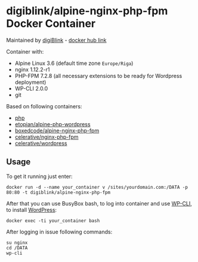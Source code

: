 # digiblink/alpine-nginx-php-fpm Docker Container

Maintained by [digiBlink](http://digiblink.eu) - [docker hub link](https://hub.docker.com/r/digiblink/alpine-nginx-php-fpm/)

Container with:

* Alpine Linux 3.6 (default time zone `Europe/Riga`)
* nginx 1.12.2-r1
* PHP-FPM 7.2.8 (all necessary extensions to be ready for Wordpress deployment)
* WP-CLI 2.0.0
* git

Based on following containers:

* [php](https://hub.docker.com/_/php/)
* [etopian/alpine-php-wordpress](https://github.com/etopian/alpine-php-wordpress)
* [boxedcode/alpine-nginx-php-fpm](https://hub.docker.com/r/boxedcode/alpine-nginx-php-fpm/)
* [celerative/nginx-php-fpm](https://hub.docker.com/r/celerative/nginx-php-fpm/)
* [celerative/wordpress](https://hub.docker.com/r/celerative/wordpress/)

## Usage

To get it running just enter:

`docker run -d --name your_container v /sites/yourdomain.com:/DATA -p 80:80 -t digiblink/alpine-nginx-php-fpm`

After that you can use BusyBox bash, to log into container and use [WP-CLI](http://wp-cli.org), to install [WordPress](https://wordpress.org):

`docker exec -ti your_container bash`

After logging in issue following commands:

```
su nginx
cd /DATA
wp-cli
```

